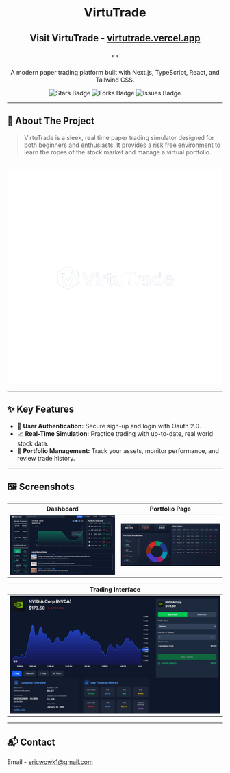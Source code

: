 <div align="center">
 
  <h1>VirtuTrade</h1>
 <h2>Visit VirtuTrade - <a href="https://virtutrade.vercel.app/">virtutrade.vercel.app</a>   </h2>
 <h3>""</h3>
  <p>A modern paper trading platform built with Next.js, TypeScript, React, and Tailwind CSS.</p>

  <div>
    <img src="https://img.shields.io/github/stars/ericwowk1/VirtuTrade?style=for-the-badge&logo=github" alt="Stars Badge"/>
    <img src="https://img.shields.io/github/forks/ericwowk1/VirtuTrade?style=for-the-badge&logo=github" alt="Forks Badge"/>
    <img src="https://img.shields.io/github/issues/ericwowk1/VirtuTrade?style=for-the-badge&logo=github" alt="Issues Badge"/>
  </div>
</div>

---

## 📖 About The Project

> VirtuTrade is a sleek, real time paper trading simulator designed for both beginners and enthusiasts. It provides a risk free environment to learn the ropes of the stock market and manage a virtual portfolio.

<br>

<div align="center">
  <a href="#"> <img src="./public/logo.png" alt="Project Screenshot">
  </a>
</div>

---

## ✨ Key Features

-   🔐 **User Authentication:** Secure sign-up and login with Oauth 2.0.
-   📈 **Real-Time Simulation:** Practice trading with up-to-date, real world stock data.
-   💼 **Portfolio Management:** Track your assets, monitor performance, and review trade history.

---


## 🖼️ Screenshots

| Dashboard                               | Portfolio Page                          |
| --------------------------------------- | --------------------------------------- |
| <img src="./public/homepage.jpg" alt="Dashboard View"> | <img src="./public/portfolioview.jpg" alt="Portfolio View"> |

| Trading Interface                       
| --------------------------------------- 
| <img src="./public/stockpageview.jpg" alt="Trading UI">

---



## 📬 Contact

Email - ericwowk1@gmail.com

